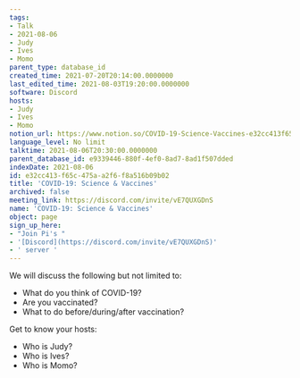 ```yaml
---
tags:
- Talk
- 2021-08-06
- Judy
- Ives
- Momo
parent_type: database_id
created_time: 2021-07-20T20:14:00.0000000
last_edited_time: 2021-08-03T19:20:00.0000000
software: Discord
hosts:
- Judy
- Ives
- Momo
notion_url: https://www.notion.so/COVID-19-Science-Vaccines-e32cc413f65c475aa2f6f8a516b09b02
language_level: No limit
talktime: 2021-08-06T20:30:00.0000000
parent_database_id: e9339446-880f-4ef0-8ad7-8ad1f507dded
indexDate: 2021-08-06
id: e32cc413-f65c-475a-a2f6-f8a516b09b02
title: 'COVID-19: Science & Vaccines'
archived: false
meeting_link: https://discord.com/invite/vE7QUXGDnS
name: 'COVID-19: Science & Vaccines'
object: page
sign_up_here:
- "Join Pi's "
- '[Discord](https://discord.com/invite/vE7QUXGDnS)'
- ' server '
---
```



We will discuss the following but not limited to:
   - What do you think of COVID-19?
   - Are you vaccinated?
   - What to do before/during/after vaccination?

Get to know your hosts:
   - Who is Judy?
   - Who is Ives?
   - Who is Momo?



